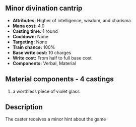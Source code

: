 ## Minor divination cantrip
- **Attributes:** Higher of intelligence, wisdom, and charisma
- **Mana cost:** 4.0
- **Casting time:** 1 round
- **Cooldown:** None
- **Targeting:** None
- **Train chance:** 100%
- **Base write cost:** 10 charges
- **Write cost:** From half to full base cost
- **Components:** Verbal, Material
## Material components - 4 castings
1. a worthless piece of violet glass
## Description
The caster receives a minor hint about the game
